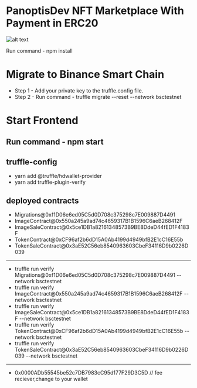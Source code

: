 # PanoptisDev NFT Marketplace With Payment in ERC20
![alt text](https://svgshare.com/i/jgJ.svg)

Run command - npm install

# Migrate to Binance Smart Chain

* Step 1 - Add your private key to the truffle.config file.
* Step 2 - Run command - truffle migrate --reset --network bsctestnet

# Start Frontend

Run command - npm start
---
## truffle-config 
* yarn add @truffle/hdwallet-provider
* yarn add truffle-plugin-verify

## deployed contracts

* Migrations@0xf1D06e6ed05C5d0D708c375298c7E009887D4491
* ImageContract@0x550a245a9ad74c4659317B1B1596C6aeB268412F
* ImageSaleContract@0x5ce1DB1a82161348573B9BE8DdeD44fED1F4183F
* TokenContract@0xCF96af2b6dD15A0Ab4199d4949bfB2E1cC16E55b
* TokenSaleContract@0x3aE52C56eb8540963603CbeF34116D9b0226D039
---
* truffle run verify Migrations@0xf1D06e6ed05C5d0D708c375298c7E009887D4491 --network bsctestnet
* truffle run verify ImageContract@0x550a245a9ad74c4659317B1B1596C6aeB268412F --network bsctestnet
* truffle run verify ImageSaleContract@0x5ce1DB1a82161348573B9BE8DdeD44fED1F4183F --network bsctestnet
* truffle run verify TokenContract@0xCF96af2b6dD15A0Ab4199d4949bfB2E1cC16E55b --network bsctestnet
* truffle run verify TokenSaleContract@0x3aE52C56eb8540963603CbeF34116D9b0226D039 --network bsctestnet
---
* 0x0000ADb55545be52c7DB7983cC95d177F29D3C5D // fee reciever,change to your wallet

